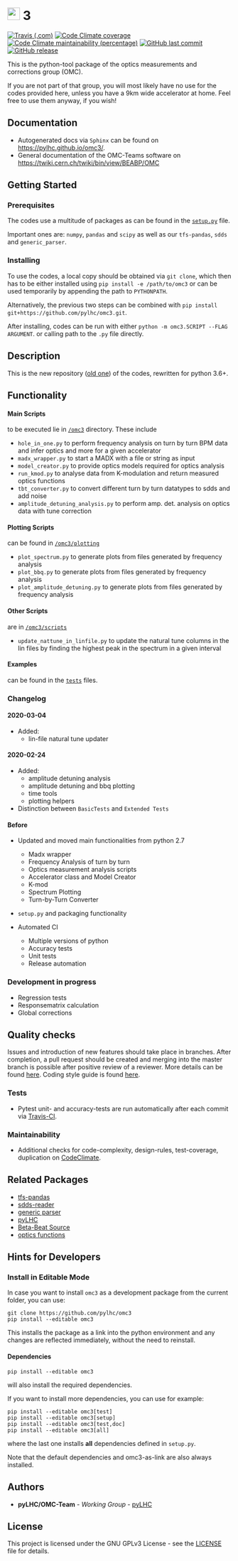 # <img src="https://twiki.cern.ch/twiki/pub/BEABP/Logos/OMC_logo.png" height="28"> 3
[![Travis (.com)](https://img.shields.io/travis/com/pylhc/omc3.svg?style=popout)](https://travis-ci.com/pylhc/omc3/)
[![Code Climate coverage](https://img.shields.io/codeclimate/coverage/pylhc/omc3.svg?style=popout)](https://codeclimate.com/github/pylhc/omc3)
[![Code Climate maintainability (percentage)](https://img.shields.io/codeclimate/maintainability-percentage/pylhc/omc3.svg?style=popout)](https://codeclimate.com/github/pylhc/omc3)
[![GitHub last commit](https://img.shields.io/github/last-commit/pylhc/omc3.svg?style=popout)](https://github.com/pylhc/omc3/)
[![GitHub release](https://img.shields.io/github/release/pylhc/omc3.svg?style=popout)](https://github.com/pylhc/omc3/)

This is the python-tool package of the optics measurements and corrections group (OMC).

If you are not part of that group, you will most likely have no use for the codes provided here, unless you have a 9km wide accelerator at home.
Feel free to use them anyway, if you wish!

## Documentation

- Autogenerated docs via `Sphinx` can be found on <https://pylhc.github.io/omc3/>.
- General documentation of the OMC-Teams software on <https://twiki.cern.ch/twiki/bin/view/BEABP/OMC>

## Getting Started

### Prerequisites

The codes use a multitude of packages as can be found in the [`setup.py`](setup.py) file.

Important ones are: `numpy`, `pandas` and `scipy` as well as our `tfs-pandas`, `sdds` and `generic_parser`.

### Installing

To use the codes, a local copy should be obtained via `git clone`,  which then has to be either installed using
`pip install -e /path/to/omc3` or can be used temporarily by appending the path to `PYTHONPATH`.

Alternatively, the previous two steps can be combined with `pip install git+https://github.com/pylhc/omc3.git`.

After installing, codes can be run with either `python -m omc3.SCRIPT --FLAG ARGUMENT`.
or calling path to the `.py` file directly.

## Description

This is the new repository ([old one](https://github.com/pylhc/Beta-Beat.src)) of the codes, rewritten for python 3.6+.  


## Functionality

#### Main Scripts
 to be executed lie in [`/omc3`](https://github.com/pylhc/omc3/tree/master/omc3) directory. These include
- `hole_in_one.py` to perform frequency analysis on turn by turn BPM data and infer optics and more for a given accelerator
- `madx_wrapper.py` to start a MADX with a file or string as input
- `model_creator.py` to provide optics models required for optics analysis
- `run_kmod.py` to analyse data from K-modulation and return measured optics functions
- `tbt_converter.py` to convert different turn by turn datatypes to sdds and add noise 
- `amplitude_detuning_analysis.py` to perform amp. det. analysis on optics data with tune correction


#### Plotting Scripts
 can be found in [`/omc3/plotting`](https://github.com/pylhc/omc3/tree/master/omc3/plotting)
- `plot_spectrum.py` to generate plots from files generated by frequency analysis
- `plot_bbq.py` to generate plots from files generated by frequency analysis
- `plot_amplitude_detuning.py` to generate plots from files generated by frequency analysis


#### Other Scripts
are in [`/omc3/scripts`](https://github.com/pylhc/omc3/tree/master/omc3/scripts)
- `update_nattune_in_linfile.py` to update the natural tune columns in the lin files by finding the highest
peak in the spectrum in a given interval 

#### Examples
can be found in the [`tests`](https://github.com/pylhc/omc3/tree/master/tests) files.

### Changelog

#### 2020-03-04

- Added:
   - lin-file natural tune updater

#### 2020-02-24

- Added:
   - amplitude detuning analysis
   - amplitude detuning and bbq plotting
   - time tools
   - plotting helpers
- Distinction between `BasicTests` and `Extended Tests`

#### Before

- Updated and moved main functionalities from python 2.7
    - Madx wrapper
    - Frequency Analysis of turn by turn
    - Optics measurement analysis scripts
    - Accelerator class and Model Creator
    - K-mod
    - Spectrum Plotting
    - Turn-by-Turn Converter

- `setup.py` and packaging functionality 
- Automated CI
    - Multiple versions of python
    - Accuracy tests
    - Unit tests
    - Release automation

### Development in progress

- Regression tests
- Responsematrix calculation
- Global corrections

## Quality checks

Issues and introduction of new features should take place in branches. After completion, a pull request should be created and merging into the master branch 
is possible after positive review of a reviewer. More details can be found [here](https://twiki.cern.ch/twiki/bin/view/BEABP/Git). 
Coding style guide is found [here](https://twiki.cern.ch/twiki/bin/view/BEABP/PythonStyleGuide). 

### Tests

- Pytest unit- and accuracy-tests are run automatically after each commit via [Travis-CI](https://travis-ci.com/pylhc/omc3). 

### Maintainability

- Additional checks for code-complexity, design-rules, test-coverage, duplication on [CodeClimate](https://codeclimate.com/github/pylhc/omc3).


## Related Packages

- [tfs-pandas](https://github.com/pylhc/tfs)
- [sdds-reader](https://github.com/pylhc/sdds)
- [generic parser](https://github.com/pylhc/generic_parser)
- [pyLHC](https://github.com/pylhc/PyLHC)
- [Beta-Beat Source](https://github.com/pylhc/Beta-Beat.src)
- [optics functions](https://github.com/pylhc/optics_functions)

## Hints for Developers

### Install in Editable Mode

In case you want to install `omc3` as a development package
from the current folder, you can use:

```
git clone https://github.com/pylhc/omc3
pip install --editable omc3
```

This installs the package as a link into the python environment and any changes 
are reflected immediately, without the need to reinstall.

#### Dependencies
```
pip install --editable omc3
```
will also install the required dependencies. 

If you want to install more dependencies, you can use for example:
```
pip install --editable omc3[test]
pip install --editable omc3[setup]
pip install --editable omc3[test,doc]
pip install --editable omc3[all]
```
 where the last one installs **all** dependencies defined in `setup.py`.
 
 Note that the default dependencies and omc3-as-link are also always installed.

## Authors

* **pyLHC/OMC-Team** - *Working Group* - [pyLHC](https://github.com/orgs/pylhc/teams/omc-team)


## License
This project is licensed under the GNU GPLv3 License - see the [LICENSE](LICENSE) file for details.